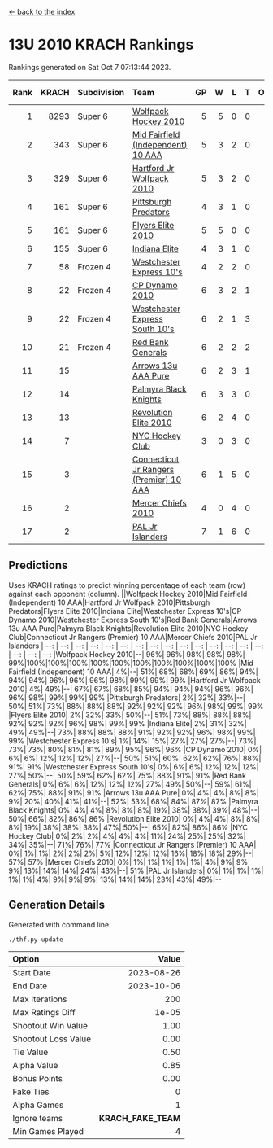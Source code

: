 [<- back to the index](readme.md)
# 13U 2010 KRACH Rankings
Rankings generated on Sat Oct  7 07:13:44 2023.

Rank|KRACH|Subdivision|Team|GP|W|L|T|OTW|OTL|SoS|Exp Wins|Win Diff
---:|---:|:---|:---|---:|---:|---:|---:|---:|---:|---:|---:|---:
1|8293|Super 6|[Wolfpack Hockey 2010](https://gamesheetstats.com/seasons/3664/teams/140960/schedule)|5|5|0|0|0|0|227|5.8|-0.0
2|343|Super 6|[Mid Fairfield (Independent) 10 AAA](https://gamesheetstats.com/seasons/3664/teams/140956/schedule)|5|3|2|0|0|0|2779|3.8|-0.0
3|329|Super 6|[Hartford Jr Wolfpack 2010](https://gamesheetstats.com/seasons/3664/teams/140957/schedule)|5|3|2|0|0|0|2779|3.8|-0.0
4|161|Super 6|[Pittsburgh Predators](https://gamesheetstats.com/seasons/3664/teams/140974/schedule)|4|3|1|0|0|0|68|3.9|0.0
5|161|Super 6|[Flyers Elite 2010](https://gamesheetstats.com/seasons/3664/teams/140963/schedule)|5|5|0|0|0|0|4|5.9|0.0
6|155|Super 6|[Indiana Elite](https://gamesheetstats.com/seasons/3664/teams/144350/schedule)|4|3|1|0|0|0|69|3.9|0.0
7|58|Frozen 4|[Westchester Express 10's](https://gamesheetstats.com/seasons/3664/teams/140967/schedule)|4|2|2|0|0|0|141|2.8|-0.0
8|22|Frozen 4|[CP Dynamo 2010](https://gamesheetstats.com/seasons/3664/teams/140968/schedule)|6|3|2|1|0|0|58|4.4|0.0
9|22|Frozen 4|[Westchester Express South 10's](https://gamesheetstats.com/seasons/3664/teams/140971/schedule)|6|2|1|3|0|0|58|4.4|0.0
10|21|Frozen 4|[Red Bank Generals](https://gamesheetstats.com/seasons/3664/teams/140962/schedule)|6|2|2|2|0|1|88|3.9|0.0
11|15||[Arrows 13u AAA Pure](https://gamesheetstats.com/seasons/3664/teams/140965/schedule)|6|2|3|1|0|0|27|3.3|-0.0
12|14||[Palmyra Black Knights](https://gamesheetstats.com/seasons/3664/teams/140973/schedule)|6|3|3|0|0|0|12|3.9|0.0
13|13||[Revolution Elite 2010](https://gamesheetstats.com/seasons/3664/teams/140975/schedule)|6|2|4|0|0|0|1235|2.9|0.0
14|7||[NYC Hockey Club](https://gamesheetstats.com/seasons/3664/teams/140966/schedule)|3|0|3|0|0|0|167|0.9|0.0
15|3||[Connecticut Jr Rangers (Premier) 10 AAA](https://gamesheetstats.com/seasons/3664/teams/140958/schedule)|6|1|5|0|0|0|97|1.9|0.0
16|2||[Mercer Chiefs 2010](https://gamesheetstats.com/seasons/3664/teams/140964/schedule)|4|0|4|0|0|0|43|0.9|0.0
17|2||[PAL Jr Islanders](https://gamesheetstats.com/seasons/3664/teams/140969/schedule)|7|1|6|0|0|0|13|1.9|0.0

## Predictions
Uses KRACH ratings to predict winning percentage of each team (row) against each opponent (column).
||Wolfpack Hockey 2010|Mid Fairfield (Independent) 10 AAA|Hartford Jr Wolfpack 2010|Pittsburgh Predators|Flyers Elite 2010|Indiana Elite|Westchester Express 10's|CP Dynamo 2010|Westchester Express South 10's|Red Bank Generals|Arrows 13u AAA Pure|Palmyra Black Knights|Revolution Elite 2010|NYC Hockey Club|Connecticut Jr Rangers (Premier) 10 AAA|Mercer Chiefs 2010|PAL Jr Islanders
| --: | --: | --: | --: | --: | --: | --: | --: | --: | --: | --: | --: | --: | --: | --: | --: | --: | --: 
|Wolfpack Hockey 2010|--| 96%| 96%| 98%| 98%| 98%| 99%|100%|100%|100%|100%|100%|100%|100%|100%|100%|100%
|Mid Fairfield (Independent) 10 AAA|  4%|--| 51%| 68%| 68%| 69%| 86%| 94%| 94%| 94%| 96%| 96%| 96%| 98%| 99%| 99%| 99%
|Hartford Jr Wolfpack 2010|  4%| 49%|--| 67%| 67%| 68%| 85%| 94%| 94%| 94%| 96%| 96%| 96%| 98%| 99%| 99%| 99%
|Pittsburgh Predators|  2%| 32%| 33%|--| 50%| 51%| 73%| 88%| 88%| 88%| 92%| 92%| 92%| 96%| 98%| 99%| 99%
|Flyers Elite 2010|  2%| 32%| 33%| 50%|--| 51%| 73%| 88%| 88%| 88%| 92%| 92%| 92%| 96%| 98%| 99%| 99%
|Indiana Elite|  2%| 31%| 32%| 49%| 49%|--| 73%| 88%| 88%| 88%| 91%| 92%| 92%| 96%| 98%| 99%| 99%
|Westchester Express 10's|  1%| 14%| 15%| 27%| 27%| 27%|--| 73%| 73%| 73%| 80%| 81%| 81%| 89%| 95%| 96%| 96%
|CP Dynamo 2010|  0%|  6%|  6%| 12%| 12%| 12%| 27%|--| 50%| 51%| 60%| 62%| 62%| 76%| 88%| 91%| 91%
|Westchester Express South 10's|  0%|  6%|  6%| 12%| 12%| 12%| 27%| 50%|--| 50%| 59%| 62%| 62%| 75%| 88%| 91%| 91%
|Red Bank Generals|  0%|  6%|  6%| 12%| 12%| 12%| 27%| 49%| 50%|--| 59%| 61%| 62%| 75%| 88%| 91%| 91%
|Arrows 13u AAA Pure|  0%|  4%|  4%|  8%|  8%|  9%| 20%| 40%| 41%| 41%|--| 52%| 53%| 68%| 84%| 87%| 87%
|Palmyra Black Knights|  0%|  4%|  4%|  8%|  8%|  8%| 19%| 38%| 38%| 39%| 48%|--| 50%| 66%| 82%| 86%| 86%
|Revolution Elite 2010|  0%|  4%|  4%|  8%|  8%|  8%| 19%| 38%| 38%| 38%| 47%| 50%|--| 65%| 82%| 86%| 86%
|NYC Hockey Club|  0%|  2%|  2%|  4%|  4%|  4%| 11%| 24%| 25%| 25%| 32%| 34%| 35%|--| 71%| 76%| 77%
|Connecticut Jr Rangers (Premier) 10 AAA|  0%|  1%|  1%|  2%|  2%|  2%|  5%| 12%| 12%| 12%| 16%| 18%| 18%| 29%|--| 57%| 57%
|Mercer Chiefs 2010|  0%|  1%|  1%|  1%|  1%|  1%|  4%|  9%|  9%|  9%| 13%| 14%| 14%| 24%| 43%|--| 51%
|PAL Jr Islanders|  0%|  1%|  1%|  1%|  1%|  1%|  4%|  9%|  9%|  9%| 13%| 14%| 14%| 23%| 43%| 49%|--

## Generation Details

Generated with command line:
```
./thf.py update
```

| Option | Value |
| :----- | ----: |
| Start Date | 2023-08-26 |
| End Date | 2023-10-06 |
| Max Iterations | 200 |
| Max Ratings Diff | 1e-05 |
| Shootout Win Value | 1.00 |
| Shootout Loss Value | 0.00 |
| Tie Value | 0.50 |
| Alpha Value | 0.85 |
| Bonus Points | 0.00 |
| Fake Ties | 0 |
| Alpha Games | 1 |
| Ignore teams | __KRACH_FAKE_TEAM__ |
| Min Games Played | 4 |

